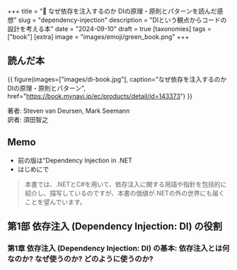 +++
title = "📗 なぜ依存を注入するのか DIの原理・原則とパターンを読んだ感想"
slug = "dependency-injection"
description = "DIという観点からコードの設計を考える本"
date = "2024-09-10"
draft = true
[taxonomies]
tags = ["book"]
[extra]
image = "images/emoji/green_book.png"
+++

## 読んだ本

{{ figure(images=["images/di-book.jpg"], caption="なぜ依存を注入するのか DIの原理・原則とパターン", href="https://book.mynavi.jp/ec/products/detail/id=143373") }}

著者: Steven van Deursen, Mark Seemann  
訳者: 須田智之


## Memo

* 前の版は"Dependency Injection in .NET
* はじめにで
> 本書では、.NETとC#を用いて、依存注入に関する用語や指針を包括的に紹介し、描写しているのですが、本書の価値が.NETの外の世界にも届くことを望んでいます。

## 第1部 依存注入 (Dependency Injection: DI) の役割

### 第1章 依存注入 (Dependency Injection: DI) の基本: 依存注入とは何なのか? なぜ使うのか? どのように使うのか?



